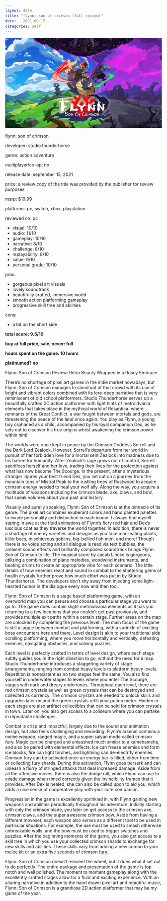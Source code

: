 ```yaml
---
layout: date
title: "flynn: son of crimson (full review)"
date:   2021-09-15
categories: self
---
```


![mos](/assets/img/flynn.jpg)

flynn: son of crimson

developer: studio thunderhorse

genre: action adventure

multiplayer/co-op: no

release date: september 15, 2021

price: a review copy of the title was provided by the publisher for review purposes

msrp: $19.99

platforms: pc, switch, xbox, playstation

reviewed on: pc

- visual: 10/10
- audio: 11/10
- gameplay: 10/10
- narrative: 8/10
- challenge: 8/10
- replayability: 8/10
- value: 9/10
- personal grade: 10/10


pros:
- gorgeous pixel art visuals
- lovely soundtrack
- beautifully crafted, immersive world
- smooth action platforming gameplay
- progressive skill tree and abilities

cons:
- a bit on the short side

**total score: 9.5/10**

**buy at full price, sale, never: full**

**hours spent on the game: 10 hours**

**platinumed? no**

Flynn: Son of Crimson Review: Retro Beauty Wrapped in a Rosey Embrace

There’s no shortage of pixel art games in the indie market nowadays, but Flynn: Son of Crimson manages to stand out of that crowd with its use of bright and vibrant colors combined with its lore-deep narrative that is very reminiscent of old school platformers. Studio Thunderhorse serves up a beautifully crafted 2D action platformer with light hints of metroidvania elements that takes place in the mythical world of Rosantica, where remnants of the Great Conflict, a war fought between mortals and gods, are threatening the peace of the land once again. You play as Flynn, a young boy orphaned as a child, accompanied by his loyal companion Dex, as he sets out to discover his true origins whilst awakening the crimson power within him!

The worlds were once kept in peace by the Crimson Goddess Sorrell and the Dark Lord Zealock. However, Sorrell’s departure from her world in pursuit of her forbidden love for a mortal sent Zealock into madness due to his hatred for humanity. After Zealock’s rage grows out of control, Sorrell sacrifices herself and her love, trading their lives for the protection against what has now become The Scourge. In the present, after a mysterious stranger injures your best friend Dex, you set out on a journey from the mountain tops of Mistral Peak to the rustling trees of Rustwood to acquire crimson energy needed to heal your wolf ally. Along the way, you acquire a multitude of weapons including the crimson blade, axe, claws, and bow, that speak volumes about your past and history.

Visually and aurally speaking, Flynn: Son of Crimson is at the pinnacle of its genre. The pixel art combines exuberant colors and hand painted palettes to exude personality and distinction in each biome. I always find myself staring in awe at the fluid animations of Flynn’s fiery red hair and Dex’s luscious coat as they traverse the world together. In addition, there is never a shortage of enemy varieties and designs as you face man-eating plants, killer bees, mischievous goblins, big-bellied fish men, and more! Though there is no voice acting and all dialogue is read via text bubbles, the ambient sound effects and brilliantly composed soundtrack brings Flynn: Son of Crimson to life. The musical score by Jacob Lincke is gorgeous, utilizing a combination of piano melodies, woodwind instruments, and beating drums to create an appropriate vibe for each scenario. The little details of how enemies react and sound in combat to the shattering gems of health crystals further prove how much effort was put in by Studio Thunderhorse. The developers don’t shy away from injecting some light-hearted humor in the dialogue every now and then too.

Flynn: Son of Crimson is a stage based platforming game, with an overworld map you can peruse and choose a particular stage you want to go to. The game does contain slight metroidvania elements as it has you returning to a few locations that you couldn’t get past previously, and provides multiple exit paths within a certain stage. Further areas on the map are unlocked by completing the previous level. The main focus of the game is still a juggle between combat and platforming, with a sprinkle of exciting boss encounters here and there. Level design is akin to your traditional side scrolling platforming, where you move horizontally and vertically, defeating enemies, navigating obstacles, and solving puzzles.

Each level is perfectly crafted in terms of level design, where each stage subtly guides you in the right direction to go, without the need for a map. Studio Thunderhorse introduces a staggering variety of stage arrangements, ranging from combat heavy levels to platform heavy levels. Repetition is nonexistent as no two stages feel the same. You also find yourself in underwater stages to levels where you enter The Scourge, stages with dark and dreary undertones. Throughout each level, there are red crimson crystals as well as green crystals that can be destroyed and collected as currency. The crimson crystals are needed to unlock skills and upgrades later on and the green crystals refill your potion meter. Hidden in each stage are also artifact collectibles that can be sold for crimson crystals in town. Later on, you also get access to a coliseum where you can partake in repeatable challenges.

Combat is crisp and impactful, largely due to the sound and animation design, but also feels challenging and rewarding. Flynn’s arsenal contains a melee weapon, ranged magic, and a super-saiyan mode called crimson fury. Magic can be charged and unleashed much similar to a kamehameha, and also be paired with elemental effects. Ice can freeze enemies and form ice blocks, fire can light torches, and lightning can de-electrify enemies. Crimson fury can be activated once an energy bar is filled, either from time or collecting fury shards. During this activation, Flynn goes berserk and can unleash a flurry of stringed attacks that deal increased damage. Aside from all the offensive moves, there is also the dodge roll, which Flynn can use to evade damage when timed correctly given the invincibility frames that it provides. After Dex is healed, she can also be called upon to aid you, which adds a nice sense of cooperative play with your cute companion.

Progression in the game is excellently sprinkled in, with Flynn gaining new weapons and abilities periodically throughout his adventure. Initially starting with only the crimson blade, you later on get access to the crimson axe, crimson claws, and the super awesome crimson bow. Aside from having a different moveset, each weapon also serves as a different tool to be used in particular situations. For example, the axe must be used to smash otherwise unbreakable walls, and the bow must be used to trigger switches and puzzles. After the beginning moments of the game, you also get access to a skill tree in which you use your collected crimson shards to exchange for new skills and abilities. These skills vary from adding a new combo to your melee kit or an extra five seconds of crimson fury.

Flynn: Son of Crimson doesn’t reinvent the wheel, but it does what it set out to do perfectly. The entire package and presentation of the game is top notch and well polished. The moment to moment gameplay along with the excellently crafted stages allow for a fluid and exciting experience. With an alluring narrative in addition to the hand drawn pixel art and beautiful music, Flynn: Son of Crimson is a grandiose 2D action platformer that may be my game of the year.
